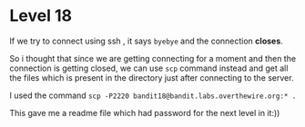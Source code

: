# **Level 18**
If we try to connect using ssh , it says `byebye` and the connection **closes**.

So i thought that since we are getting connecting for a moment and then the connection is getting closed, we can use `scp` command instead and get all the files which is present in the directory just after connecting to the server.

I used the command `scp -P2220 bandit18@bandit.labs.overthewire.org:* .`

This gave me a readme file which had password for the next level in it:))
